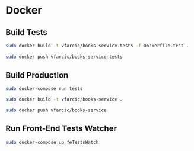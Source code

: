 Docker
============

Build Tests
-----------

```bash
sudo docker build -t vfarcic/books-service-tests -f Dockerfile.test .
    
sudo docker push vfarcic/books-service-tests
```

Build Production
----------------

```bash
sudo docker-compose run tests

sudo docker build -t vfarcic/books-service .

sudo docker push vfarcic/books-service
```

Run Front-End Tests Watcher
---------------------------

```bash
sudo docker-compose up feTestsWatch
```